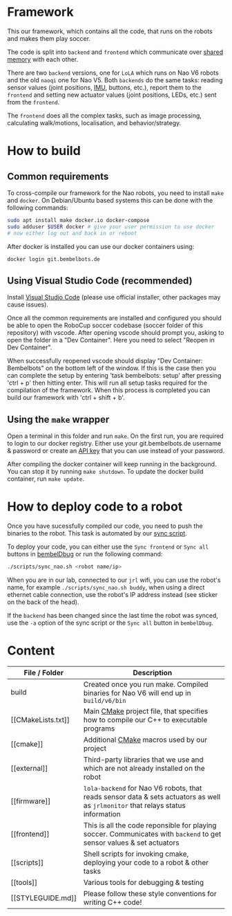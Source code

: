 # Framework

This our framework, which contains all the code, that runs on the robots and makes them play soccer.

The code is split into `backend` and `frontend` which communicate over [shared memory](https://en.wikipedia.org/wiki/Shared_memory) with each other.

There are two `backend` versions, one for `LoLA` which runs on Nao V6 robots and the old `naoqi` one for Nao V5.
Both `backends` do the same tasks: reading sensor values (joint positions, [IMU](https://en.wikipedia.org/wiki/Inertial_measurement_unit), buttons, etc.), 
report them to the `frontend` and setting new actuator values (joint positions, LEDs, etc.) sent from the `frontend`.

The `frontend` does all the complex tasks, such as image processing, calculating walk/motions, localisation, and behavior/strategy.

# How to build

## Common requirements

To cross-compile our framework for the Nao robots, you need to install `make` and `docker`.
On Debian/Ubuntu based systems this can be done with the following commands:

``` sh
sudo apt install make docker.io docker-compose
sudo adduser $USER docker # give your user permission to use docker
# now either log out and back in or reboot
```

After docker is installed you can use our docker containers using:

``` sh
docker login git.bembelbots.de
```

## Using Visual Studio Code (recommended)

Install [Visual Studio Code](https://code.visualstudio.com/) (please use official installer, other packages may cause issues).

Once all the common requirements are installed and configured you should be able to open
the RoboCup soccer codebase (soccer folder of this repository) with vscode. After opening
vscode should prompt you, asking to open the folder in a "Dev Container". Here you need
to select "Reopen in Dev Container".

When successfully reopened vscode should display "Dev Container: Bembelbots" on the bottom left
of the window. If this is the case then you can complete the setup by entering
'task bembelbots: setup' after pressing 'ctrl + p' then hitting enter.
This will run all setup tasks required for the compilation of the framework.
When this process is completed you can build our framework with 'ctrl + shift + b'.

## Using the `make` wrapper

Open a terminal in this folder and run `make`.
On the first run, you are required to login to our docker registry. Either use your git.bembelbots.de username & password or create an [API key](https://git.bembelbots.de/user/settings/applications) that you can use instead of your password.

After compiling the docker container will keep running in the background. You can stop it by running `make shutdown`.
To update the docker build container, run `make update`.

# How to deploy code to a robot

Once you have sucessfully compiled our code, you need to push the binaries to the robot.
This task is automated by our [sync script](https://git.bembelbots.de/Bembelbots/RoboCup/wiki/2-HowTos-%23-Sync-Script).

To deploy your code, you can either use the `Sync frontend` or `Sync all` buttons in [bembelDbug](https://git.bembelbots.de/Bembelbots/RoboCup/wiki/3-Documentation-%23-BembelDbug)
or run the following command:
``` sh
./scripts/sync_nao.sh <robot name/ip>
```

When you are in our lab, connected to our `jrl` wifi, you can use the robot's name, for example `./scripts/sync_nao.sh buddy`, when using a direct ethernet cable connection,
use the robot's IP address instead (see sticker on the back of the head).

If the `backend` has been changed since the last time the robot was synced, use the `-a` option of the sync script or the `Sync all` button in `bembelDbug`.


# Content

| File / Folder          | Description                                                                                                                        |
|------------------------|------------------------------------------------------------------------------------------------------------------------------------|
| build                  | Created once you run make. Compiled binaries for Nao V6 will end up in `build/v6/bin`                                              |
| [[CMakeLists.txt]]     | Main [CMake](https://cmake.org/) project file, that specifies how to compile our C++ to executable programs                        |
| [[cmake]]              | Additional [CMake](https://cmake.org/) macros used by our project                                                                  |
| [[external]]           | Third-party libraries that we use and which are not already installed on the robot                                                 |
| [[firmware]]           | `lola-backend` for Nao V6 robots, that reads sensor data & sets actuators as well as `jrlmonitor` that relays status information   |
| [[frontend]]           | This is all the code reponsible for playing soccer. Communicates with `backend` to get sensor values & set actuators               |
| [[scripts]]            | Shell scripts for invoking cmake, deploying your code to a robot & other tasks                                                     |
| [[tools]]              | Various tools for debugging & testing                                                                                              |
| [[STYLEGUIDE.md]]      | Please follow these style conventions for writing C++ code!                                                                        |
